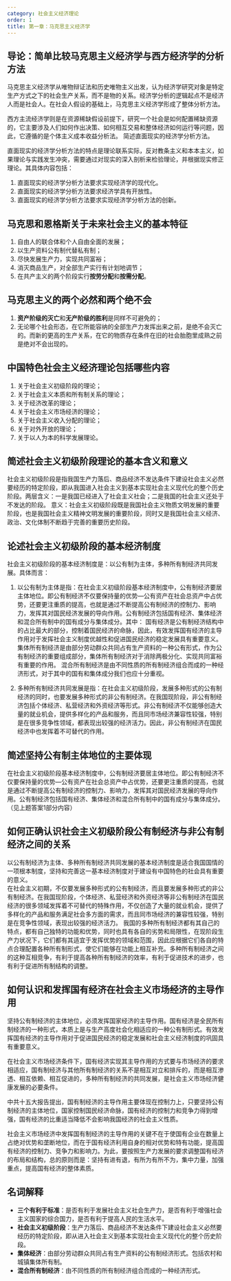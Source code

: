```yaml
---
category: 社会主义经济理论
order: 1
title: 第一章：马克思主义经济学
---
```


## 导论：简单比较马克思主义经济学与西方经济学的分析方法

马克思主义经济学从唯物辩证法和历史唯物主义出发，认为经济学研究对象是特定生产方式之下的社会生产关系，而不是物的关系。经济学分析的逻辑起点不是经济人而是社会人。在社会人假设的基础上，马克思主义经济学形成了整体分析方法。

西方主流经济学则是在资源稀缺假设前提下，研究一个社会是如何配置稀缺资源的，它主要涉及人们如何作出决策、如何相互交易和整体经济如何运行等问题，因此，它遵循的是个体主义成本收益分析法。
简述直面现实的经济学分析方法。

直面现实的经济学分析方法的特点是理论联系实际，反对教条主义和本本主义，如果理论与实践发生冲突，需要通过对现实的深入剖析来检验理论，并根据现实修正理论。其具体内容包括：

1. 直面现实的经济学分析方法要求实现经济学的现代化。
2. 直面现实的经济学分析方法要求经济学具有开放性。
3. 直面现实的经济学分析方法要求实现经济学分析方法的创新。


## 马克思和恩格斯关于未来社会主义的基本特征

1. 自由人的联合体和个人自由全面的发展；
2. 以生产资料公有制代替私有制；
3. 尽快发展生产力，实现共同富裕；
4. 消灭商品生产，对全部生产实行有计划地调节；
5. 在共产主义的两个阶段实行**按劳分配**和**按需分配**。

## 马克思主义的两个必然和两个绝不会

1. **资产阶级的灭亡**和**无产阶级的胜利**是同样不可避免的；
2. 无论哪个社会形态，在它所能容纳的全部生产力发挥出来之前，是绝不会灭亡的。而新的更高的生产关系，在它的物质存在条件在旧的社会胎胞里成熟之前是绝对不会出现的。

## 中国特色社会主义经济理论包括哪些内容

1. 关于社会主义初级阶段的理论；
2. 关于社会主义本质和所有制关系的理论；
3. 关于经济改革的理论；
4. 关于社会主义市场经济的理论；
5. 关于社会主义收入分配的理论；
6. 关于对外开放的理论；
7. 关于以人为本的科学发展理论。

## 简述社会主义初级阶段理论的基本含义和意义

社会主义初级阶段是指我国生产力落后、商品经济不发达条件下建设社会主义必然要经历的特定阶段，即从我国进入社会主义到基本实现社会主义现代化的整个历史阶段。两层含义：一是我国已经进入了社会主义社会；二是我国的社会主义还处于不发达的阶段。
意义：社会主义初级阶段既是我国社会主义物质文明发展的重要阶段，也是我国社会主义精神文明发展的重要阶段，同时又是我国社会主义经济、政治、文化体制不断趋于完善的重要历史阶段。

## 论述社会主义初级阶段的基本经济制度

社会主义初级阶段的基本经济制度是：以公有制为主体，多种所有制经济共同发展。具体而言：
1. 以公有制为主体是指：在社会主义初级阶段基本经济制度中，公有制经济要居主体地位。即公有制经济不仅要保持量的优势—公有资产在社会总资产中占优势，还要更注重质的提高，也就是通过不断提高公有制经济的控制力、影响力，发挥其对国民经济发展的导向作用。公有制经济包括国有经济、集体经济和混合所有制中的国有成分与集体成分。其中：
国有经济是公有制经济结构中的占比最大的部分，控制着国民经济的命脉，因此，有效发挥国有经济的主导作用对于发挥社会主义制度优越性和促进国民经济的稳定发展具有重要意义。
集体所有制经济是由部分劳动群众共同占有生产资料的一种公有形式，作为公有制经济的重要组成部分，集体所有制经济对于消除两极分化、实现共同富裕有重要的作用。
混合所有制经济是由不同性质的所有制经济组合而成的一种经济形式，对于其中的国有和集体成分我们也应十分重视。

2. 多种所有制经济共同发展是指：在社会主义初级阶段，发展多种形式的公有制经济的同时，也要发展多种形式的非公有制经济。在我国现阶段，非公有制经济包括个体经济、私营经济和外资经济等形式。非公有制经济不仅能够创造大量的就业机会，提供多样化的产品和服务，而且同市场经济兼容性较强，特别是在很多竞争性领域，都表现出较强的经济活力。因此，非公有制经济在国民经济中也发挥着不可替代的作用。

## 简述坚持公有制主体地位的主要体现

在社会主义初级阶段基本经济制度中，公有制经济要居主体地位。即公有制经济不仅要保持量的优势—公有资产在社会总资产中占优势，还要更注重质的提高，也就是通过不断提高公有制经济的控制力、影响力，发挥其对国民经济发展的导向作用。公有制经济包括国有经济、集体经济和混合所有制中的国有成分与集体成分。（见上题答案1部分内容）

## 如何正确认识社会主义初级阶段公有制经济与非公有制经济之间的关系

以公有制经济为主体、多种所有制经济共同发展的基本经济制度是适合我国国情的一项根本制度，坚持和完善这一基本经济制度对于建设有中国特色的社会具有重要的意义。        
在社会主义初期，不仅要发展多种形式的公有制经济，而且要发展多种形式的非公有制经济。在我国现阶段，个体经济、私营经济和外资经济等非公有制经济在国民经济的很多领域发挥着不可替代的特殊作用，不仅创造了大量的就业机会，提供了多样化的产品和服务满足社会多方面的需求，而且同市场经济的兼容性较强，特别是在竞争性领域，表现出较强的经济活力。
我国的多种所有制经济都有其自己的特点，都有自己独特的功能和优势，同时也具有各自的劣势和局限性，在现阶段生产力状况下，它们都有其适宜于发挥优势的领域和范围，因此应根据它们各自的特点合理配置各种所有制形式，使它们能够在功能上相互补充。多种所有制经济之间的这种互相竞争，有利于提高各种所有制经济的效率，有利于促进技术的进步，也有利于促进所有制结构的调整。


## 如何认识和发挥国有经济在社会主义市场经济的主导作用

坚持公有制经济的主体地位，必须发挥国家经济的主导作用。国有经济是全民所有制经济的一种形式，本质上是与生产高度社会化相适应的一种公有制形式。有效发挥国有经济的主导作用对于促进国民经济的稳定发展和社会主义经济制度的巩固具有重要意义。

在社会主义市场经济条件下，国有经济实现其主导作用的方式要与市场经济的要求相适应，国有制经济与其他所有制经济的关系不是相互对立和排斥的，而是相互渗透、相互依赖、相互促进的，多种所有制经济的共同发展，是社会主义市场经济健康发展的必要条件。

中共十五大报告提出，国有制经济的主导作用主要体现在控制力上，只要坚持公有制经济的主体地位，国家控制国民经济命脉，国有经济的控制力和竞争力得到增强，国有经济的比重适当降低不会影响我国经济的社会主义性质。

社会主义市场经济中发挥国有制经济的主导作用的关键不在于使国有企业在数量上占绝对优势和垄断地位，而在于国有经济利用自身的相对优势和特有功能，提高国有经济的控制力、竞争力和影响力。为此，要按照生产力发展的要求调整国有经济的布局和结构，总的原则而是：坚持有进有退，有所为有所不为，集中力量，加强重点，提高国有经济的整体素质。

## 名词解释

* **三个有利于标准**：是否有利于发展社会主义社会生产力，是否有利于增强社会主义国家的综合国力，是否有利于提高人民的生活水平。
* **社会主义初级阶段**：生产力落后、商品经济不发达条件下建设社会主义必然要经历的特定阶段，即从进入社会主义到基本实现社会主义现代化的整个历史阶段。
* **集体经济**：由部分劳动群众共同占有生产资料的公有制经济形式。包括农村和城镇集体所有制。
* **混合所有制经济**：由不同性质的所有制经济组合而成的一种经济形式。